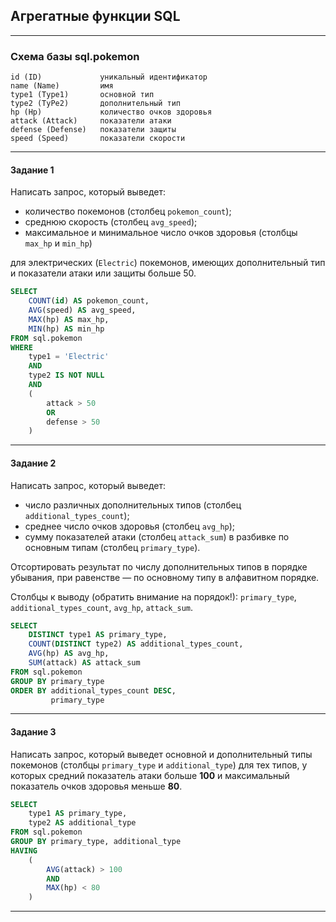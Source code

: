 ## Агрегатные функции SQL ##

----

### Схема базы sql.pokemon ###

    id (ID)             уникальный идентификатор
    name (Name)         имя
    type1 (Type1)       основной тип
    type2 (TyPe2)       дополнительный тип
    hp (Hp)             количество очков здоровья
    attack (Attack)     показатели атаки
    defense (Defense)   показатели защиты
    speed (Speed)       показатели скорости

----

#### **Задание 1** ####

Написать запрос, который выведет:

- количество покемонов (столбец `pokemon_count`);
- среднюю скорость (столбец `avg_speed`);
- максимальное и минимальное число очков здоровья (столбцы `max_hp` и `min_hp`)

для электрических (`Electric`) покемонов, имеющих дополнительный тип и
показатели атаки или защиты больше 50.

```sql
SELECT
    COUNT(id) AS pokemon_count,
    AVG(speed) AS avg_speed,
    MAX(hp) AS max_hp,
    MIN(hp) AS min_hp
FROM sql.pokemon
WHERE
    type1 = 'Electric'
    AND
    type2 IS NOT NULL
    AND
    (
        attack > 50
        OR
        defense > 50
    )
```

----

#### **Задание 2** ####

Написать запрос, который выведет:

- число различных дополнительных типов (столбец `additional_types_count`);
- среднее число очков здоровья (столбец `avg_hp`);
- сумму показателей атаки (столбец `attack_sum`) в разбивке по основным типам
(столбец `primary_type`).

Отсортировать результат по числу дополнительных типов в порядке убывания, при
равенстве&nbsp;&mdash; по основному типу в алфавитном порядке.

Столбцы к выводу (обратить внимание на порядок!): `primary_type`,
`additional_types_count`, `avg_hp`, `attack_sum`.

```sql
SELECT
    DISTINCT type1 AS primary_type,
    COUNT(DISTINCT type2) AS additional_types_count,
    AVG(hp) AS avg_hp,
    SUM(attack) AS attack_sum
FROM sql.pokemon
GROUP BY primary_type
ORDER BY additional_types_count DESC,
         primary_type
```

----

#### **Задание 3** ####

Написать запрос, который выведет основной и дополнительный типы покемонов
(столбцы `primary_type` и `additional_type`) для тех типов, у которых средний
показатель атаки больше **100** и максимальный показатель очков здоровья меньше
**80**.

```sql
SELECT
    type1 AS primary_type,
    type2 AS additional_type
FROM sql.pokemon
GROUP BY primary_type, additional_type
HAVING
    (
        AVG(attack) > 100
        AND
        MAX(hp) < 80
    )
```

----
